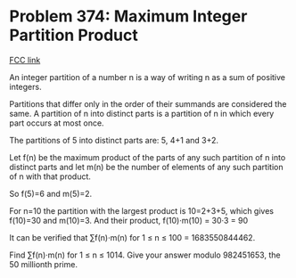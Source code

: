 # Problem 374: Maximum Integer Partition Product

[FCC link](https://www.freecodecamp.org/learn/coding-interview-prep/project-euler/problem-374-maximum-integer-partition-product)

An integer partition of a number n is a way of writing n as a sum of positive
integers.

Partitions that differ only in the order of their summands are considered the
same. A partition of n into distinct parts is a partition of n in which every
part occurs at most once.

The partitions of 5 into distinct parts are: 5, 4+1 and 3+2.

Let f(n) be the maximum product of the parts of any such partition of n into
distinct parts and let m(n) be the number of elements of any such partition of n
with that product.

So f(5)=6 and m(5)=2.

For n=10 the partition with the largest product is 10=2+3+5, which gives
f(10)=30 and m(10)=3. And their product, f(10)·m(10) = 30·3 = 90

It can be verified that ∑f(n)·m(n) for 1 ≤ n ≤ 100 = 1683550844462.

Find ∑f(n)·m(n) for 1 ≤ n ≤ 1014. Give your answer modulo 982451653, the 50
millionth prime.

